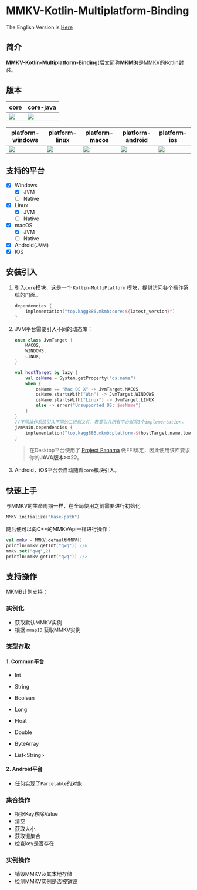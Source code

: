# MMKV-Kotlin-Multiplatform-Binding

The English Version is [Here](./README.md)

## 简介

**MMKV-Kotlin-Multiplatform-Binding**(后文简称**MKMB**)是[MMKV](https://github.com/Tencent/MMKV)的Kotlin封装。

## 版本

| core                                                         | core-java                                                    |
| ------------------------------------------------------------ | ------------------------------------------------------------ |
| ![](https://img.shields.io/maven-central/v/top.kagg886.mkmb/core) | ![](https://img.shields.io/maven-central/v/top.kagg886.mkmb/core-java) |

| platform-windows                                             | platform-linux                                               | platform-macos                                               | platform-android                                             | platform-ios                                                 |
| ------------------------------------------------------------ | ------------------------------------------------------------ | ------------------------------------------------------------ | ------------------------------------------------------------ | ------------------------------------------------------------ |
| ![](https://img.shields.io/maven-central/v/top.kagg886.mkmb/platform-windows) | ![](https://img.shields.io/maven-central/v/top.kagg886.mkmb/platform-linux) | ![](https://img.shields.io/maven-central/v/top.kagg886.mkmb/platform-macos) | ![](https://img.shields.io/maven-central/v/top.kagg886.mkmb/platform-android) | ![](https://img.shields.io/maven-central/v/top.kagg886.mkmb/platform-ios) |

## 支持的平台

- [x] Windows
  - [x] JVM
  - [ ] Native
- [x] Linux
  - [x] JVM
  - [ ] Native
- [x] macOS
  - [x] JVM
  - [ ] Native
- [x] Android(JVM)
- [x] IOS

## 安装引入

1. 引入`core`模块，这是一个 `Kotlin-MultiPlatform` 模块，提供访问各个操作系统的门面。

   ```kotlin
   dependencies {
       implementation("top.kagg886.mkmb:core:${latest_version}")
   }
   ```

2. JVM平台需要引入不同的动态库：

   ```kotlin
   enum class JvmTarget {
       MACOS,
       WINDOWS,
       LINUX;
   }
   
   val hostTarget by lazy {
       val osName = System.getProperty("os.name")
       when {
           osName == "Mac OS X" -> JvmTarget.MACOS
           osName.startsWith("Win") -> JvmTarget.WINDOWS
           osName.startsWith("Linux") -> JvmTarget.LINUX
           else -> error("Unsupported OS: $osName")
       }
   }
   //不同操作系统引入不同的二进制文件，若要引入所有平台就写3个implementation。
   jvmMain.dependencies {
       implementation("top.kagg886.mkmb:platform-${hostTarget.name.lowercase()}:${latest_version}")
   }
   ```

   > 在Desktop平台使用了 [Project Panama](https://openjdk.org/projects/panama/) 做FFI绑定，因此使用该库要求你的**JAVA版本>=22**。

3. Android，iOS平台会自动随着`core`模块引入。

## 快速上手

与MMKV的生命周期一样，在全局使用之前需要进行初始化

```kotlin
MMKV.initialize("base-path")
```

随后便可以向C++的MMKVApi一样进行操作：

```kotlin
val mmkv = MMKV.defaultMMKV()
println(mmkv.getInt("qwq")) //0
mmkv.set("qwq",2)
println(mmkv.getInt("qwq")) //2
```

## 支持操作

MKMB计划支持：

### 实例化

- 获取默认MMKV实例
- 根据 `mmapID` 获取MMKV实例

### 类型存取

#### 1. Common平台

- Int

- String
- Boolean
- Long
- Float
- Double
- ByteArray
- List\<String\>

#### 2. Android平台

- 任何实现了`Parcelable`的对象

### 集合操作

- 根据Key移除Value
- 清空
- 获取大小
- 获取键集合
- 检查key是否存在

### 实例操作

- 销毁MMKV及其本地存储
- 检测MMKV实例是否被销毁





